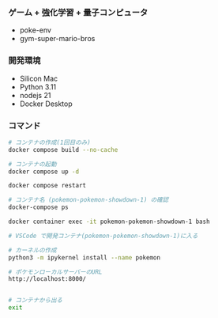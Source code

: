### ゲーム + 強化学習 + 量子コンピュータ

- poke-env
- gym-super-mario-bros

### 開発環境

- Silicon Mac
- Python 3.11
- nodejs 21
- Docker Desktop

### コマンド

```sh
# コンテナの作成(1回目のみ)
docker compose build --no-cache

# コンテナの起動
docker compose up -d

docker compose restart

# コンテナ名 (pokemon-pokemon-showdown-1) の確認
docker-compose ps

docker container exec -it pokemon-pokemon-showdown-1 bash

# VSCode で開発コンテナ(pokemon-pokemon-showdown-1)に入る

# カーネルの作成
python3 -m ipykernel install --name pokemon

# ポケモンローカルサーバーのURL
http://localhost:8000/


# コンテナから出る
exit
```
